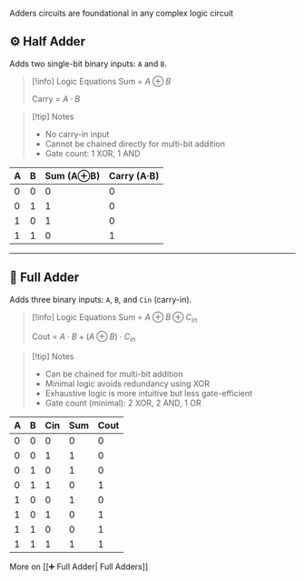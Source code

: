 Adders circuits are foundational in any complex logic circuit

## ⚙️ Half Adder

Adds two single-bit binary inputs: `A` and `B`.

> [!info] Logic Equations
> Sum = $A \oplus B$
> 
> Carry = $A \cdot B$

> [!tip] Notes
> - No carry-in input
> - Cannot be chained directly for multi-bit addition
> - Gate count: 1 XOR, 1 AND

| A | B | Sum (A⊕B) | Carry (A·B) |
|---|---|-----------|-------------|
| 0 | 0 |     0     |      0      |
| 0 | 1 |     1     |      0      |
| 1 | 0 |     1     |      0      |
| 1 | 1 |     0     |      1      |


---

## 🧠 Full Adder

Adds three binary inputs: `A`, `B`, and `Cin` (carry-in).

> [!info] Logic Equations
> Sum = $A \oplus B \oplus C_{in}$
> 
> Cout = $A \cdot B + (A \oplus B) \cdot C_{in}$


> [!tip] Notes
> - Can be chained for multi-bit addition
> - Minimal logic avoids redundancy using XOR
> - Exhaustive logic is more intuitive but less gate-efficient
> - Gate count (minimal): 2 XOR, 2 AND, 1 OR

| A | B | Cin | Sum | Cout |
|---|---|-----|-----|--------|
| 0 | 0 |  0  |  0  |   0    |
| 0 | 0 |  1  |  1  |   0    |
| 0 | 1 |  0  |  1  |   0    |
| 0 | 1 |  1  |  0  |   1    |
| 1 | 0 |  0  |  1  |   0    |
| 1 | 0 |  1  |  0  |   1    |
| 1 | 1 |  0  |  0  |   1    |
| 1 | 1 |  1  |  1  |   1    |

More on [[➕ Full Adder| Full Adders]]